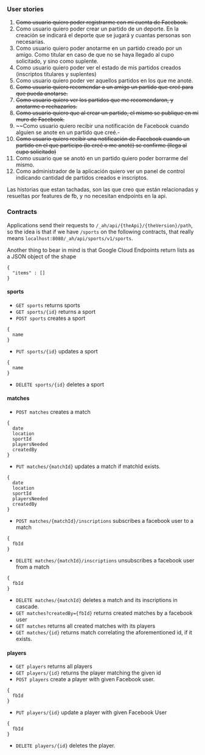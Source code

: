### User stories
1. ~~Como usuario quiero poder registrarme con mi cuenta de Facebook.~~
2. Como usuario quiero poder crear un partido de un deporte. En la creación se indicará el deporte que se jugará y cuantas personas son necesarias.
3. Como usuario quiero poder anotarme en un partido creado por un amigo. Como titular en caso de que no se haya llegado al cupo solicitado, y sino como suplente.
4. Como usuario quiero poder ver el estado de mis partidos creados (inscriptos titulares y suplentes)
5. Como usuario quiero poder ver aquellos partidos en los que me anoté.
6. ~~Como usuario quiero recomendar a un amigo un partido que creé para que pueda anotarse.~~
7. ~~Como usuario quiero ver los partidos que me recomendaron, y anotarme o rechazarlos.~~
8. ~~Como usuario quiero que al crear un partido, el mismo se publique en mi muro de Facebook.~~
9. ~~Como usuario quiero recibir una notificación de Facebook cuando alguien se anote en un partido que creé.-
10. ~~Como usuario quiero recibir una notificación de Facebook cuando un partido en el que participo (lo creé o me anoté) se confirme (llega al cupo solicitado)~~
11. Como usuario que se anotó en un partido quiero poder borrarme del mismo.
12. Como administrador de la aplicación quiero ver un panel de control indicando cantidad de partidos creados e inscriptos.

Las historias que estan tachadas, son las que creo que están relacionadas y resueltas por features de fb, y no necesitan endpoints en la api.

### Contracts

Applications send their requests to `/_ah/api/{theApi}/{theVersion}/path`, 
so the idea is that if we have `/sports` on the following contracts, that really means
`localhost:8080/_ah/api/sports/v1/sports`.

Another thing to bear in mind is that Google Cloud Endpoints return lists as a JSON object of the shape
```
{
  "items" : []
}
```

#### sports
* `GET sports` returns sports
* `GET sports/{id}` returns a sport
* `POST sports` creates a sport
```
{
  name
}
```
* `PUT sports/{id}` updates a sport
```
{
  name
}
```
* `DELETE sports/{id}` deletes a sport

#### matches
* `POST matches` creates a match
```
{
  date
  location
  sportId
  playersNeeded
  createdBy
}
```
* `PUT matches/{matchId}` updates a match if matchId exists.
```
{
  date
  location
  sportId
  playersNeeded
  createdBy
}
```
* `POST matches/{matchId}/inscriptions` subscribes a facebook user to a match
```
{
  fbId
}
```
* `DELETE matches/{matchId}/inscriptions` unsubscribes a facebook user from a match
```
{
  fbId
}
```
* `DELETE matches/{matchId}` deletes a match and its inscriptions in cascade.
* `GET matches?createdBy={fbId}` returns created matches by a facebook user
* `GET matches` returns all created matches with its players
* `GET matches/{id}` returns match correlating the aforementioned id, if it exists.

#### players
* `GET players` returns all players
* `GET players/{id}` returns the player matching the given id
* `POST players` create a player with given Facebook user.
```
{
  fbId
}
``` 
* `PUT players/{id}` update a player with given Facebook User
```
{
  fbId
}
``` 
* `DELETE players/{id}` deletes the player.
